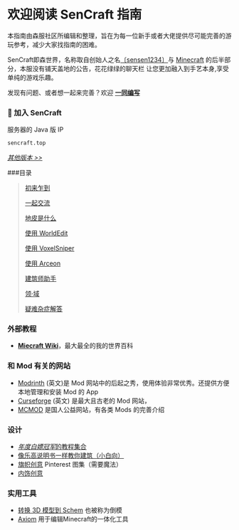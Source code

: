 # 欢迎阅读 SenCraft 指南

本指南由森服社区所编辑和整理，旨在为每一位新手或者大佬提供尽可能完善的游玩参考，减少大家找指南的困难。

SenCraft即森世界，名称取自创始人之名[〔sensen1234〕](https://space.bilibili.com/356228632)与 [Minecraft](https://minecraft.wiki) 的后半部分，本服没有铺天盖地的公告，花花绿绿的聊天栏
让您更加融入到手艺本身,享受单纯的游戏乐趣。


发现有问题、或者想一起来完善？欢迎 [**一同编写**](https://github.com/Lala-0x3f/SenCraft-guide)

### 🧭 加入 SenCraft
服务器的 Java 版 IP
```bash [Minecraft]
sencraft.top
```

[*其他版本 >>*](base#服务器地址)

###目录

> [初来乍到](base)
>
> [一起交流](chatting)
>
> [地皮是什么](../plots)
>
> [使用 WorldEdit](../we)
>
> [使用 VoxelSniper](../vs)
>
> [使用 Arceon](../arceon)
>
> [建筑师助手](../builder-helper)
>
> [领·域](../realms)
>
> [疑难杂症解答](../problem)

### 外部教程

- [**Miecraft Wiki**](https://zh.minecraft.wiki/w/Minecraft_Wiki)，最大最全的我的世界百科

### 和 Mod 有关的网站

- [Modrinth](https://modrinth.com/) (英文)是 Mod 网站中的后起之秀，使用体验非常优秀。还提供方便本地管理和安装 Mod 的 App
- [Curseforge](https://www.curseforge.com/minecraft) (英文) 是最大且古老的 Mod 网站，
- [MCMOD](https://www.mcmod.cn/) 是国人公益网站，有各类 Mods 的完善介绍

### 设计

- [*年度白嫖冠军*的教程集合](https://space.bilibili.com/437268866/favlist?fid=3833801866&ftype=create)
- [像乐高说明书一样教你建筑（小白向）](https://builditapp.com/)
- [旗帜创意](https://www.pinterest.com/yusei5d5d/mc-banners/) Pinterest 图集（需要魔法）
- [内饰创意](https://www.crafty.build/)

### 实用工具

- [转换 3D 模型到 Schem](https://objtoschematic.com/) 也被称为倒模
- [Axiom](https://axiom.moulberry.com/) 用于编辑Minecraft的一体化工具

